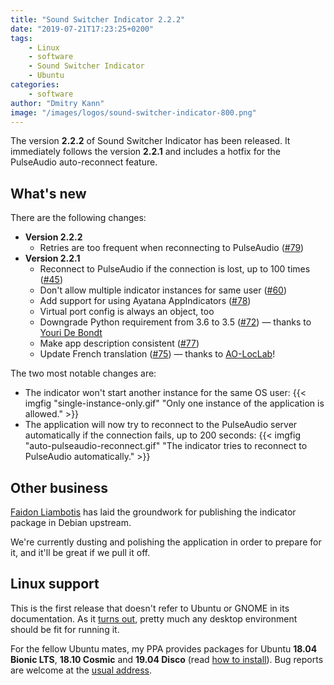 ```yaml
---
title: "Sound Switcher Indicator 2.2.2"
date: "2019-07-21T17:23:25+0200"
tags:
    - Linux
    - software
    - Sound Switcher Indicator
    - Ubuntu
categories:
    - software
author: "Dmitry Kann"
image: "/images/logos/sound-switcher-indicator-800.png"
---
```


The version **2.2.2** of Sound Switcher Indicator has been released. It immediately follows the version **2.2.1** and includes a hotfix for the PulseAudio auto-reconnect feature.

<!--more-->

## What's new

There are the following changes:

* **Version 2.2.2**
  * Retries are too frequent when reconnecting to PulseAudio ([#79](https://github.com/yktoo/indicator-sound-switcher/issues/79))
* **Version 2.2.1**
  * Reconnect to PulseAudio if the connection is lost, up to 100 times ([#45](https://github.com/yktoo/indicator-sound-switcher/issues/45))
  * Don't allow multiple indicator instances for same user ([#60](https://github.com/yktoo/indicator-sound-switcher/issues/60))
  * Add support for using Ayatana AppIndicators ([#78](https://github.com/yktoo/indicator-sound-switcher/issues/78))
  * Virtual port config is always an object, too
  * Downgrade Python requirement from 3.6 to 3.5 ([#72](https://github.com/yktoo/indicator-sound-switcher/issues/72)) — thanks to [Youri De Bondt](https://github.com/ydbondt)
  * Make app description consistent ([#77](https://github.com/yktoo/indicator-sound-switcher/issues/77))
  * Update French translation ([#75](https://github.com/yktoo/indicator-sound-switcher/issues/75)) — thanks to [AO-LocLab](https://github.com/AO-LocLab)!

The two most notable changes are:

* The indicator won't start another instance for the same OS user:
  {{< imgfig "single-instance-only.gif" "Only one instance of the application is allowed." >}}
* The application will now try to reconnect to the PulseAudio server automatically if the connection fails, up to 200 seconds: 
  {{< imgfig "auto-pulseaudio-reconnect.gif" "The indicator tries to reconnect to PulseAudio automatically." >}}

## Other business

[Faidon Liambotis](https://github.com/paravoid) has laid the groundwork for publishing the indicator package in Debian upstream.

We're currently dusting and polishing the application in order to prepare for it, and it'll be great if we pull it off.

## Linux support

This is the first release that doesn't refer to Ubuntu or GNOME in its documentation. As it [turns out](https://github.com/yktoo/indicator-sound-switcher/issues/77#issuecomment-513497423), pretty much any desktop environment should be fit for running it.

For the fellow Ubuntu mates, my PPA provides packages for Ubuntu **18.04 Bionic LTS**, **18.10 Cosmic** and **19.04 Disco** (read [how to install](https://github.com/yktoo/indicator-sound-switcher/blob/master/doc/install.md)). Bug reports are welcome at the [usual address](https://github.com/yktoo/indicator-sound-switcher/issues/).

